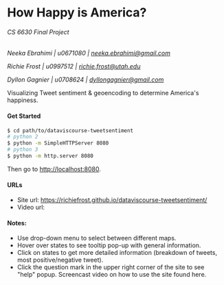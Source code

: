 # How Happy is America?
###### CS 6630 Final Project
*Neeka Ebrahimi | u0671080 | neeka.ebrahimi@gmail.com*

*Richie Frost | u0997512 | richie.frost@utah.edu*

*Dyllon Gagnier | u0708624 | dyllongagnier@gmail.com*

Visualizing Tweet sentiment & geoencoding to determine America's happiness.

#### Get Started
```sh
$ cd path/to/dataviscourse-tweetsentiment
# python 2
$ python -m SimpleHTTPServer 8080
# python 3
$ python -m http.server 8080
```
Then go to [http://localhost:8080](http://localhost:8080).

#### URLs
* Site url: https://richiefrost.github.io/dataviscourse-tweetsentiment/
* Video url: 

#### Notes:
* Use drop-down menu to select between different maps.
* Hover over states to see tooltip pop-up with general information.
* Click on states to get more detailed information (breakdown of tweets, most positive/negative tweet).
* Click the question mark in the upper right corner of the site to see "help" popup. Screencast video on how to use the site found here.